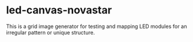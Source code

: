 # led-canvas-novastar

This is a grid image generator for testing and mapping LED modules for an irregular pattern or unique structure.
